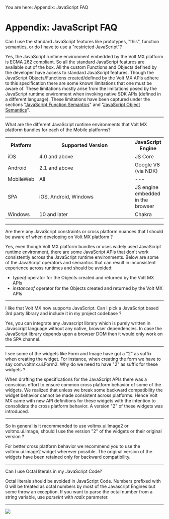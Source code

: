                             

You are here: Appendix: JavaScript FAQ

Appendix: JavaScript FAQ
========================

Can I use the standard JavaScript features like prototypes, "this", function semantics, or do I have to use a "restricted JavaScript"?

Yes, the JavaScript runtime environment embedded by the Volt MX platform is ECMA 262 compliant. So all the standard JavaScript features are available out of the box. All the custom Functions and Objects defined by the developer have access to standard JavaScript features. Though the JavaScript Objects/Functions created/defined by the Volt MX APIs adhere to this specification there are some known limitations that one must be aware of. These limitations mostly arise from the limitations posed by the JavaScript runtime environment when invoking native SDK APIs (defined in a different language). These limitations have been captured under the sections "[JavaScript Function Semantics](js_function_semantics.md)" and "[JavaScript Object Semantics](js_object_semantics_new.md)".

* * *

What are the different JavaScript runtime environments that Volt MX platform bundles for each of the Mobile platforms?

<table class="TableStyle-Basic" cellspacing="0" style="mc-table-style: url('resources/tablestyles/basic.css');"><colgroup><col class="TableStyle-Basic-Column-Column1"> <col class="TableStyle-Basic-Column-Column1" style="width: 344px;"> <col class="TableStyle-Basic-Column-Column1"></colgroup><tbody><tr class="TableStyle-Basic-Body-Body1"><th class="TableStyle-Basic-BodyE-Column1-Body1">Platform</th><th class="TableStyle-Basic-BodyE-Column1-Body1">Supported Version</th><th class="TableStyle-Basic-BodyD-Column1-Body1">JavaScript Engine</th></tr><tr class="TableStyle-Basic-Body-Body1"><td class="TableStyle-Basic-BodyE-Column1-Body1">iOS</td><td class="TableStyle-Basic-BodyE-Column1-Body1">4.0 and above</td><td class="TableStyle-Basic-BodyD-Column1-Body1">JS Core</td></tr><tr class="TableStyle-Basic-Body-Body1"><td class="TableStyle-Basic-BodyE-Column1-Body1">Android</td><td class="TableStyle-Basic-BodyE-Column1-Body1">2.1 and above</td><td class="TableStyle-Basic-BodyD-Column1-Body1">Google V8 (via NDK)</td></tr><tr class="TableStyle-Basic-Body-Body1"><td class="TableStyle-Basic-BodyE-Column1-Body1">MobileWeb</td><td class="TableStyle-Basic-BodyE-Column1-Body1">All</td><td class="TableStyle-Basic-BodyD-Column1-Body1">---</td></tr><tr class="TableStyle-Basic-Body-Body1"><td class="TableStyle-Basic-BodyE-Column1-Body1">SPA</td><td class="TableStyle-Basic-BodyE-Column1-Body1">iOS, Android, Windows</td><td class="TableStyle-Basic-BodyD-Column1-Body1">JS engine embedded in the browser</td></tr><tr class="TableStyle-Basic-Body-Body1"><td class="TableStyle-Basic-BodyB-Column1-Body1">Windows</td><td class="TableStyle-Basic-BodyB-Column1-Body1">10 and later</td><td class="TableStyle-Basic-BodyA-Column1-Body1">Chakra</td></tr></tbody></table>

* * *

Are there any JavaScript constraints or cross platform nuances that I should be aware of when developing on Volt MX platform ?

Yes, even though Volt MX platform bundles or uses widely used JavaScript runtime environment, there are some JavaScript APIs that don't work consistently across the JavaScript runtime environments. Below are some of the JavaScript operators and semantics that can result in inconsistent experience across runtimes and should be avoided:

*   _typeof_ operator for the Objects created and returned by the Volt MX APIs
*   _instanceof_ operator for the Objects created and returned by the Volt MX APIs

* * *

I like that Volt MX now supports JavaScript. Can I pick a JavaScript based 3rd party library and include it in my project codebase ?

Yes, you can integrate any Javascript library which is purely written in Javascript language without any native, browser dependencies. In case the JavaScript library depends upon a browser DOM then it would only work on the SPA channel.

* * *

I see some of the widgets like Form and Image have got a "2" as suffix when creating the widget. For instance, when creating the form we have to say com.voltmx.ui.Form2. Why do we need to have "2" as suffix for these widgets ?

When drafting the specifications for the JavaScript APIs there was a conscious effort to ensure common cross platform behavior of some of the widgets. We realized that unless we break some backward compatibility the widget behavior cannot be made consistent across platforms. Hence Volt MX came with new API definitions for these widgets with the intention to consolidate the cross platform behavior. A version "2" of these widgets was introduced.

* * *

So in general is it recommended to use voltmx.ui.Image2 or voltmx.ui.Image, should I use the version "2" of the widgets or their original version ?

For better cross platform behavior we recommend you to use the voltmx.ui.Image2 widget wherever possible. The original version of the widgets have been retained only for backward compatibility.

* * *

Can I use Octal literals in my JavaScript Code?

Octal literals should be avoided in JavaScript Code. Numbers prefixed with 0 will be treated as octal numbers by most of the Javascript Engines but some throw an exception. If you want to parse the octal number from a string variable, use _parseInt_ with _radix_ parameter.

* * *

![](resources/prettify/onload.png)

